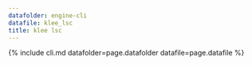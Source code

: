 ```yaml
---
datafolder: engine-cli
datafile: klee_lsc
title: klee lsc
---
```

{% include cli.md datafolder=page.datafolder datafile=page.datafile %}
